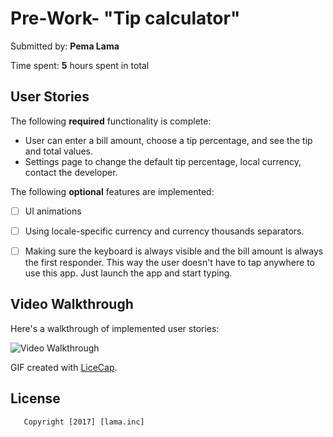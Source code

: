 # Pre-Work- "Tip calculator" 

Submitted by: **Pema Lama**

Time spent: **5** hours spent in total

## User Stories

The following **required** functionality is complete:

* User can enter a bill amount, choose a tip percentage, and see the tip and total values.
* Settings page to change the default tip percentage, local currency, contact the developer.

The following **optional** features are implemented:
* [ ] UI animations
* [ ] Using locale-specific currency and currency thousands separators.
* [ ] Making sure the keyboard is always visible and the bill amount is always the first responder. This way the user doesn't have to tap anywhere to use this app. Just launch the app and start typing.



## Video Walkthrough 

Here's a walkthrough of implemented user stories:

<img src='        ' title='Video Walkthrough' width='' alt='Video Walkthrough' />

GIF created with [LiceCap](http://www.cockos.com/licecap/).



## License
       Copyright [2017] [lama.inc]

    
